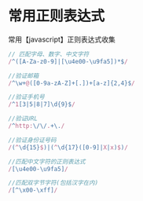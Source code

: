 # 常用正则表达式
常用【javascript】正则表达式收集

``` javascript
// 匹配字母、数字、中文字符
/^([A-Za-z0-9]|[\u4e00-\u9fa5])*$/

//验证邮箱
/^\w+@([0-9a-zA-Z]+[.])+[a-z]{2,4}$/

//验证手机号
/^1[3|5|8|7]\d{9}$/

//验证URL
/^http:\/\/.+\./

//验证身份证号码
/(^\d{15}$)|(^\d{17}([0-9]|X|x)$)/

//匹配中文字符的正则表达式
/[\u4e00-\u9fa5]/

//匹配双字节字符(包括汉字在内)
/[^\x00-\xff]/
```
